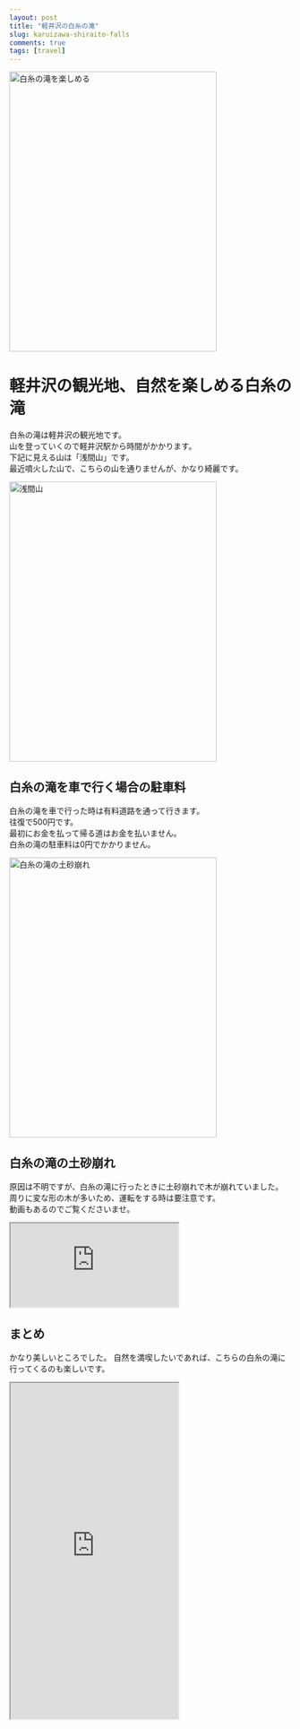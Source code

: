 ```yaml
---
layout: post
title: "軽井沢の白糸の滝"
slug: karuizawa-shiraito-falls
comments: true
tags: [travel]
---
```


<img src="https://drive.google.com/uc?export=view&id=1e53mOTrB5jJNP5F51hLA-ySE4kxBoCOE"  width="370" height="500" alt="白糸の滝を楽しめる">

# 軽井沢の観光地、自然を楽しめる白糸の滝
白糸の滝は軽井沢の観光地です。  
山を登っていくので軽井沢駅から時間がかかります。  
下記に見える山は「浅間山」です。  
最近噴火した山で、こちらの山を通りませんが、かなり綺麗です。  

<img src="https://drive.google.com/uc?export=view&id=1lGbOVPKGwwpZ0bSpnS0qflUJuRsGgOhm"  width="370" height="500" alt="浅間山">

## 白糸の滝を車で行く場合の駐車料
白糸の滝を車で行った時は有料道路を通って行きます。  
往復で500円です。  
最初にお金を払って帰る道はお金を払いません。  
白糸の滝の駐車料は0円でかかりません。  


<img src="https://drive.google.com/uc?export=view&id=14d7fvYPNnOXm1zJvD-v3RHyAe8aKkDi7"  width="370" height="500" alt="白糸の滝の土砂崩れ">

## 白糸の滝の土砂崩れ
原因は不明ですが、白糸の滝に行ったときに土砂崩れで木が崩れていました。  
周りに変な形の木が多いため、運転をする時は要注意です。  
動画もあるのでご覧くださいませ。  

<iframe src="https://youtube.com/embed/c3UIJLv-bzs">
</iframe>

## まとめ
かなり美しいところでした。
自然を満喫したいであれば、こちらの白糸の滝に行ってくるのも楽しいです。  

<iframe width="300" height="600" src="https://youtube.com/embed/U1X1vnCkUng">
</iframe>
